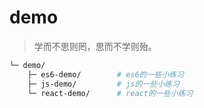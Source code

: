 # demo

> 学而不思则罔，思而不学则殆。

``` bash
└─ demo/
    ├─ es6-demo/        # es6的一些小练习
    ├─ js-demo/         # js的一些小练习
    └─ react-demo/      # react的一些小练习
```
